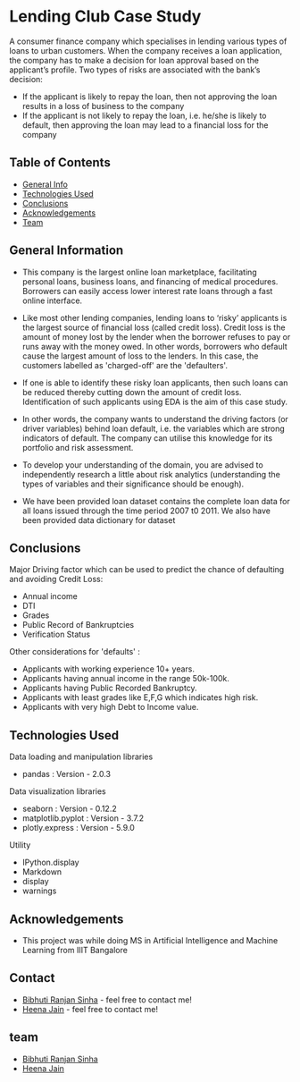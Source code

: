 # Lending Club Case Study
A consumer finance company which specialises in lending various types of loans to urban customers. When the company receives a loan application, the company has to make a decision for loan approval based on the applicant’s profile. Two types of risks are associated with the bank’s decision:

- If the applicant is likely to repay the loan, then not approving the loan results in a loss of business to the company
- If the applicant is not likely to repay the loan, i.e. he/she is likely to default, then approving the loan may lead to a financial loss for the company


## Table of Contents
* [General Info](#general-information)
* [Technologies Used](#technologies-used)
* [Conclusions](#conclusions)
* [Acknowledgements](#acknowledgements)
* [Team](#team)

<!-- You can include any other section that is pertinent to your problem -->

## General Information
- This company is the largest online loan marketplace, facilitating personal loans, business loans, and financing of medical procedures. Borrowers can easily access lower interest rate loans through a fast online interface. 

- Like most other lending companies, lending loans to ‘risky’ applicants is the largest source of financial loss (called credit loss). Credit loss is the amount of money lost by the lender when the borrower refuses to pay or runs away with the money owed. In other words, borrowers who default cause the largest amount of loss to the lenders. In this case, the customers labelled as 'charged-off' are the 'defaulters'. 

- If one is able to identify these risky loan applicants, then such loans can be reduced thereby cutting down the amount of credit loss. Identification of such applicants using EDA is the aim of this case study.

- In other words, the company wants to understand the driving factors (or driver variables) behind loan default, i.e. the variables which are strong indicators of default.  The company can utilise this knowledge for its portfolio and risk assessment. 

- To develop your understanding of the domain, you are advised to independently research a little about risk analytics (understanding the types of variables and their significance should be enough).

 
- We have been provided loan dataset contains the complete loan data for all loans issued through the time period 2007 t0 2011. We also have been provided data dictionary for dataset

<!-- You don't have to answer all the questions - just the ones relevant to your project. -->

## Conclusions
Major Driving factor which can be used to predict the chance of defaulting and avoiding Credit Loss:

- Annual income
- DTI
- Grades
- Public Record of Bankruptcies
- Verification Status


Other considerations for 'defaults' :

- Applicants with working experience 10+ years.
- Applicants having annual income in the range 50k-100k.
- Applicants having Public Recorded Bankruptcy.
- Applicants with least grades like E,F,G which indicates high risk.
- Applicants with very high Debt to Income value.

<!-- You don't have to answer all the questions - just the ones relevant to your project. -->


## Technologies Used
Data loading and manipulation libraries
- pandas : Version - 2.0.3

Data visualization libraries
- seaborn : Version - 0.12.2
- matplotlib.pyplot : Version - 3.7.2
- plotly.express : Version - 5.9.0

Utility
- IPython.display
 - Markdown
 - display
- warnings


<!-- As the libraries versions keep on changing, it is recommended to mention the version of library used in this project -->

## Acknowledgements
- This project was while doing MS in Artificial Intelligence and Machine Learning from IIIT Bangalore


## Contact
* [Bibhuti Ranjan Sinha](https://www.linkedin.com/in/bibhutiranjansinha/) - feel free to contact me!
* [Heena Jain](https://www.linkedin.com/in/heena-s-jain/) - feel free to contact me!

## team
* [Bibhuti Ranjan Sinha](https://github.com/bibhutiranjansinha)
* [Heena Jain](https://github.com/Jheena-20/)


<!-- Optional -->
<!-- ## License -->
<!-- This project is open source and available under the [... License](). -->

<!-- You don't have to include all sections - just the one's relevant to your project -->
